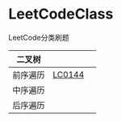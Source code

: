 # LeetCodeClass
LeetCode分类刷题

| 二叉树   |                                                         |      |
| -------- | ------------------------------------------------------- | ---- |
| 前序遍历 | [LC0144]("src\main\java\com\todo\erchashu\LC0144.java") |      |
| 中序遍历 |                                                         |      |
| 后序遍历 |                                                         |      |

